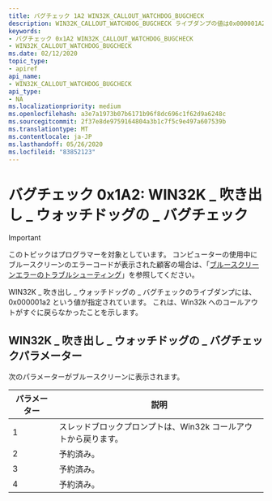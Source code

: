 ```yaml
---
title: バグチェック 1A2 WIN32K_CALLOUT_WATCHDOG_BUGCHECK
description: WIN32K_CALLOUT_WATCHDOG_BUGCHECK ライブダンプの値は0x000001A2 です。
keywords:
- バグチェック 0x1A2 WIN32K_CALLOUT_WATCHDOG_BUGCHECK
- WIN32K_CALLOUT_WATCHDOG_BUGCHECK
ms.date: 02/12/2020
topic_type:
- apiref
api_name:
- WIN32K_CALLOUT_WATCHDOG_BUGCHECK
api_type:
- NA
ms.localizationpriority: medium
ms.openlocfilehash: a3e7a1973b07b6171b96f8dc696c1f62d9a6248c
ms.sourcegitcommit: 2f37e8de9759164804a3b1c7f5c9e497a607539b
ms.translationtype: MT
ms.contentlocale: ja-JP
ms.lasthandoff: 05/26/2020
ms.locfileid: "83852123"
---
```

# <a name="bug-check-0x1a2-win32k_callout_watchdog_bugcheck"></a>バグチェック 0x1A2: WIN32K \_ 吹き出し \_ ウォッチドッグの \_ バグチェック

> [!IMPORTANT]
> このトピックはプログラマーを対象としています。 コンピューターの使用中にブルースクリーンのエラーコードが表示された顧客の場合は、「[ブルースクリーンエラーのトラブルシューティング](https://www.windows.com/stopcode)」を参照してください。

WIN32K \_ 吹き出し \_ ウォッチドッグの \_ バグチェックのライブダンプには、0x000001a2 という値が指定されています。 これは、Win32k へのコールアウトがすぐに戻らなかったことを示します。

## <a name="win32k_callout_watchdog_bugcheck-parameters"></a>WIN32K \_ 吹き出し \_ ウォッチドッグの \_ バグチェックパラメーター

次のパラメーターがブルースクリーンに表示されます。

| パラメーター |                        説明                    |
|-----------|-------------------------------------------------------|
|     1     | スレッドブロックプロンプトは、Win32k コールアウトから戻ります。  |
|     2     | 予約済み。                                             |
|     3     | 予約済み。                                             |
|     4     | 予約済み。                                             |

